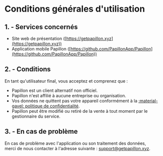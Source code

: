 # Conditions générales d'utilisation

## 1. - Services concernés
- Site web de présentation ([https://getpapillon.xyz](https://getpapillon.xyz))
- Application mobile Papillon ([https://github.com/PapillonApp/Papillon](https://github.com/PapillonApp/Papillon))

## 2. - Conditions
En tant qu'utilisateur final, vous acceptez et comprenez que :

- Papillon est un client alternatif non officiel.
- Papillon n'est affilié à aucune entreprise ou organisation.
- Vos données ne quittent pas votre appareil conformément à la [:material-gavel: politique de confidentialité](privacy-policy.md).
- Papillon peut être modifié ou retiré de la vente à tout moment par le gestionnaire du service.

## 3. - En cas de problème
En cas de problème avec l'application ou son traitement des données, merci de nous contacter à l'adresse suivante : [support@getpapillon.xyz](mailto:support@getpapillon.xyz).
